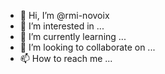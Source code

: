 - 👋 Hi, I’m @rmi-novoix
- 👀 I’m interested in ...
- 🌱 I’m currently learning ...
- 💞️ I’m looking to collaborate on ...
- 📫 How to reach me ...

<!---
rmi-novoix/rmi-novoix is a ✨ special ✨ repository because its `README.md` (this file) appears on your GitHub profile.
You can click the Preview link to take a look at your changes.
--->
